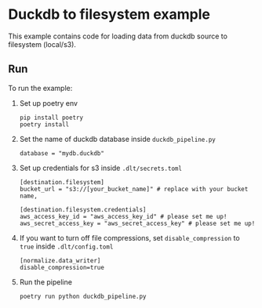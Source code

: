 # Duckdb to filesystem example

This example contains code for loading data from duckdb source to filesystem (local/s3).

## Run

To run the example:

1. Set up poetry env
    ```
    pip install poetry
    poetry install
    ```
2. Set the name of duckdb database inside `duckdb_pipeline.py`
   ```
   database = "mydb.duckdb"
   ```
3. Set up credentials for s3 inside `.dlt/secrets.toml`

   ```
   [destination.filesystem]
   bucket_url = "s3://[your_bucket_name]" # replace with your bucket name,
   
   [destination.filesystem.credentials]
   aws_access_key_id = "aws_access_key_id" # please set me up!
   aws_secret_access_key = "aws_secret_access_key" # please set me up!
   ```
   
4. If you want to turn off file compressions, set `disable_compression` to `true` inside `.dlt/config.toml`

   ```
   [normalize.data_writer]
   disable_compression=true
   ```

5. Run the pipeline

   ```
   poetry run python duckdb_pipeline.py
   ```

